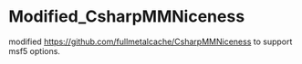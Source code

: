 # Modified_CsharpMMNiceness
modified https://github.com/fullmetalcache/CsharpMMNiceness to support msf5 options.
